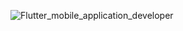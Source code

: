 ![Flutter_mobile_application_developer](https://github.com/balciemirhan/FlutterMobile/assets/116453429/464c3075-77a5-4bfb-ad5f-a7057fd4ef2a)
